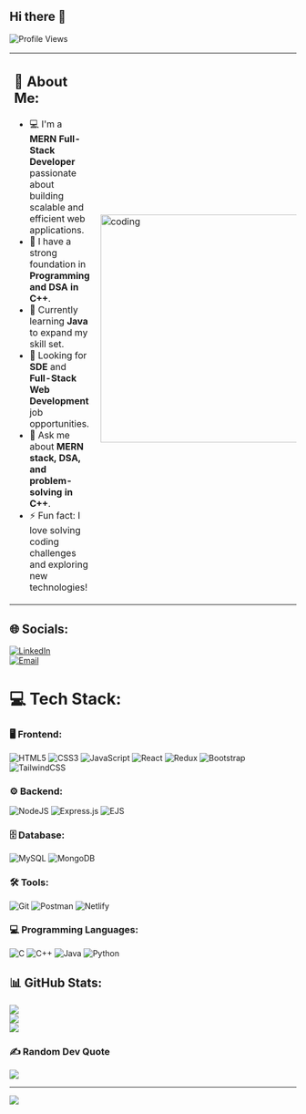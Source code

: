 ## Hi there 👋

<p align="left"> 
  <img src="https://komarev.com/ghpvc/?username=varnika234&label=Profile%20views&color=0e75b6&style=flat" alt="Profile Views" /> 
</p>

<table>
  <tr>
    <td>
      <h2>💫 About Me:</h2>
      <ul>
        <li>💻 I'm a <strong>MERN Full-Stack Developer</strong> passionate about building scalable and efficient web applications.</li>
        <li>🔢 I have a strong foundation in <strong>Programming and DSA in C++</strong>.</li>
        <li>🌱 Currently learning <strong>Java</strong> to expand my skill set.</li>
        <li>🚀 Looking for <strong>SDE</strong> and <strong>Full-Stack Web Development</strong> job opportunities.</li>
        <li>💬 Ask me about <strong>MERN stack, DSA, and problem-solving in C++</strong>.</li>
        <li>⚡ Fun fact: I love solving coding challenges and exploring new technologies!</li>
      </ul>
    </td>
    <td>
      <img align="right" alt="coding" width="400" src="https://user-images.githubusercontent.com/46869388/89207039-b899e600-d5d7-11ea-90d0-c894383d35b4.gif">
    </td>
  </tr>
</table>

## 🌐 Socials:
[![LinkedIn](https://img.shields.io/badge/LinkedIn-%230077B5.svg?logo=linkedin&logoColor=white)](https://linkedin.com/in/varnika-gangwar-91074b22a)  
[![Email](https://img.shields.io/badge/Email-D14836?logo=gmail&logoColor=white)](mailto:varnikagangwar31@gmail.com)

# 💻 Tech Stack:

### 🖥️ Frontend:
![HTML5](https://img.shields.io/badge/html5-%23E34F26.svg?style=for-the-badge&logo=html5&logoColor=white) 
![CSS3](https://img.shields.io/badge/css3-%231572B6.svg?style=for-the-badge&logo=css3&logoColor=white) 
![JavaScript](https://img.shields.io/badge/javascript-%23323330.svg?style=for-the-badge&logo=javascript&logoColor=%23F7DF1E) 
![React](https://img.shields.io/badge/react-%2320232a.svg?style=for-the-badge&logo=react&logoColor=%2361DAFB) 
![Redux](https://img.shields.io/badge/redux-%23593d88.svg?style=for-the-badge&logo=redux&logoColor=white) 
![Bootstrap](https://img.shields.io/badge/bootstrap-%238511FA.svg?style=for-the-badge&logo=bootstrap&logoColor=white) 
![TailwindCSS](https://img.shields.io/badge/tailwindcss-%2338B2AC.svg?style=for-the-badge&logo=tailwind-css&logoColor=white) 

### ⚙️ Backend:
![NodeJS](https://img.shields.io/badge/node.js-6DA55F?style=for-the-badge&logo=node.js&logoColor=white) 
![Express.js](https://img.shields.io/badge/express.js-%23404d59.svg?style=for-the-badge&logo=express&logoColor=%2361DAFB) 
![EJS](https://img.shields.io/badge/ejs-%23B4CA65.svg?style=for-the-badge&logo=ejs&logoColor=black) 

### 🗄️ Database:
![MySQL](https://img.shields.io/badge/mysql-4479A1.svg?style=for-the-badge&logo=mysql&logoColor=white) 
![MongoDB](https://img.shields.io/badge/mongodb-%2347A248.svg?style=for-the-badge&logo=mongodb&logoColor=white)

### 🛠️ Tools:
![Git](https://img.shields.io/badge/git-%23F05033.svg?style=for-the-badge&logo=git&logoColor=white) 
![Postman](https://img.shields.io/badge/Postman-FF6C37?style=for-the-badge&logo=postman&logoColor=white) 
![Netlify](https://img.shields.io/badge/netlify-%23000000.svg?style=for-the-badge&logo=netlify&logoColor=#00C7B7) 

### 💻 Programming Languages:
![C](https://img.shields.io/badge/c-%2300599C.svg?style=for-the-badge&logo=c&logoColor=white) 
![C++](https://img.shields.io/badge/c++-%2300599C.svg?style=for-the-badge&logo=c%2B%2B&logoColor=white) 
![Java](https://img.shields.io/badge/java-%23ED8B00.svg?style=for-the-badge&logo=openjdk&logoColor=white) 
![Python](https://img.shields.io/badge/python-%2314354C.svg?style=for-the-badge&logo=python&logoColor=white) 

## 📊 GitHub Stats:
<p align="left">
  <img src="https://github-readme-stats.vercel.app/api?username=varnika234&theme=nightowl&hide_border=false&include_all_commits=true&count_private=true"/>
  <br>
  <img src="https://nirzak-streak-stats.vercel.app/?user=varnika234&theme=nightowl&hide_border=false"/>
  <br>
  <img src="https://github-readme-stats.vercel.app/api/top-langs/?username=varnika234&theme=nightowl&hide_border=false&include_all_commits=true&count_private=true&layout=compact"/>
</p>

### ✍️ Random Dev Quote
![](https://quotes-github-readme.vercel.app/api?type=vertical&theme=radical)

---
[![](https://visitcount.itsvg.in/api?id=varnika234&icon=0&color=0)](https://visitcount.itsvg.in)
